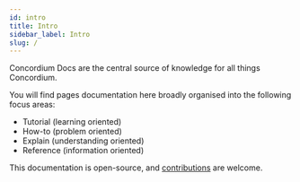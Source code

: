 ```yaml
---
id: intro
title: Intro
sidebar_label: Intro
slug: /
---
```


Concordium Docs are the central source of knowledge for all things Concordium.

You will find pages documentation here broadly organised into the following focus areas:

 - Tutorial (learning oriented)
 - How-to (problem oriented)
 - Explain (understanding oriented)
 - Reference (information oriented)

This documentation is open-source, and [contributions](contributing.md) are welcome.
